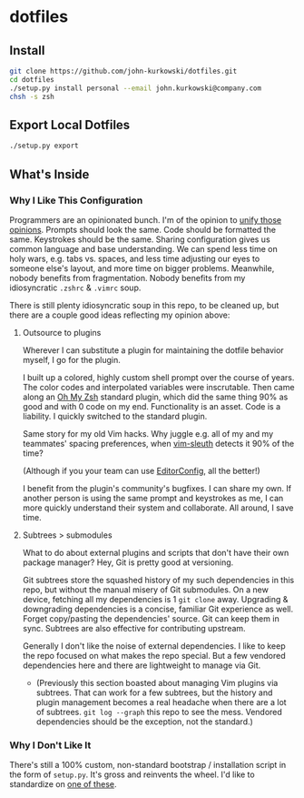 # dotfiles

## Install

```zsh
git clone https://github.com/john-kurkowski/dotfiles.git
cd dotfiles
./setup.py install personal --email john.kurkowski@company.com
chsh -s zsh
```

## Export Local Dotfiles

```zsh
./setup.py export
```

## What's Inside

### Why I Like This Configuration

Programmers are an opinionated bunch. I'm of the opinion to [unify those
opinions](https://xkcd.com/927/). Prompts should look the same. Code should be
formatted the same. Keystrokes should be the same. Sharing configuration gives
us common language and base understanding. We can spend less time on holy wars,
e.g. tabs vs. spaces, and less time adjusting our eyes to someone else's
layout, and more time on bigger problems. Meanwhile, nobody benefits from
fragmentation. Nobody benefits from my idiosyncratic `.zshrc` & `.vimrc` soup.

There is still plenty idiosyncratic soup in this repo, to be cleaned up, but
there are a couple good ideas reflecting my opinion above:

1. Outsource to plugins

    Wherever I can substitute a plugin for maintaining the dotfile behavior
    myself, I go for the plugin.

    I built up a colored, highly custom shell prompt over the course of years.
    The color codes and interpolated variables were inscrutable. Then came
    along an [Oh My Zsh](https://github.com/robbyrussell/oh-my-zsh) standard
    plugin, which did the same thing 90% as good and with 0 code on my end.
    Functionality is an asset. Code is a liability. I quickly switched to the
    standard plugin.

    Same story for my old Vim hacks. Why juggle e.g. all of my and my
    teammates' spacing preferences, when
    [vim-sleuth](https://github.com/tpope/vim-sleuth) detects it 90% of the
    time?

    (Although if you your team can use
    [EditorConfig](http://editorconfig.org/), all the better!)

    I benefit from the plugin's community's bugfixes. I can share my own. If
    another person is using the same prompt and keystrokes as me, I can more
    quickly understand their system and collaborate. All around, I save time.

2. Subtrees > submodules

    What to do about external plugins and scripts that don't have their own
    package manager? Hey, Git is pretty good at versioning.

    Git subtrees store the squashed history of my such dependencies in this
    repo, but without the manual misery of Git submodules. On a new device,
    fetching all my dependencies is 1 `git clone` away. Upgrading & downgrading
    dependencies is a concise, familiar Git experience as well. Forget
    copy/pasting the dependencies' source. Git can keep them in sync. Subtrees
    are also effective for contributing upstream.

    Generally I don't like the noise of external dependencies. I like to keep
    the repo focused on what makes the repo special. But a few vendored
    dependencies here and there are lightweight to manage via Git.

    * (Previously this section boasted about managing Vim plugins via subtrees.
      That can work for a few subtrees, but the history and plugin management
      becomes a real headache when there are a lot of subtrees. `git log
      --graph` this repo to see the mess. Vendored dependencies should be the
      exception, not the standard.)

### Why I Don't Like It

There's still a 100% custom, non-standard bootstrap / installation script in
the form of `setup.py`. It's gross and reinvents the wheel. I'd like to
standardize on [one of these](https://dotfiles.github.io/).
